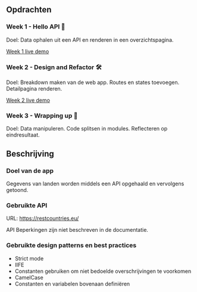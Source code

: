 ## Opdrachten

### Week 1 - Hello API 🐒

Doel: Data ophalen uit een API en renderen in een overzichtspagina.

[Week 1 live demo](https://arash217.github.io/web-app-from-scratch-18-19/week1)

### Week 2 - Design and Refactor 🛠

Doel: Breakdown maken van de web app. Routes en states toevoegen. Detailpagina renderen.

[Week 2 live demo](https://arash217.github.io/web-app-from-scratch-18-19/week2)

### Week 3 - Wrapping up 🎁

Doel: Data manipuleren. Code splitsen in modules. Reflecteren op eindresultaat.

<!-- [Week 3 live demo](https://arash217.github.io/web-app-from-scratch-18-19/week3) -->

## Beschrijving

### Doel van de app

Gegevens van landen worden middels een API opgehaald en vervolgens getoond.

<!--

### Actordiagram

TODO

 -->

### Gebruikte API

URL: https://restcountries.eu/

API Beperkingen zijn niet beschreven in de documentatie.

<!--

### Interaction diagram

TODO

 -->

### Gebruikte design patterns en best practices

- Strict mode
- IIFE
- Constanten gebruiken om niet bedoelde overschrijvingen te voorkomen
- CamelCase
- Constanten en variabelen bovenaan definiëren

<!--

### Wishlist

TODO

 -->

<!-- Add a nice image here at the end of the week, showing off your shiny frontend 📸 -->
<!-- Waarom??? -->

<!-- Maybe a table of contents here? 📚 -->
<!-- Echt nodig?? -->

<!-- How about a section that describes how to install this project? 🤓 -->

<!-- ...but how does one use this project? What are its features 🤔 -->

<!-- What external data source is featured in your project and what are its properties 🌠 -->

<!-- Maybe a checklist of done stuff and stuff still on your wishlist? ✅ -->

<!-- How about a license here? 📜 (or is it a licence?) 🤷 -->
